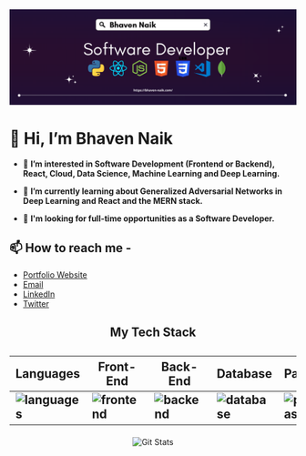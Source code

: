 <img src="https://github.com/bhaven123/bhaven123/blob/main/Software.png" alt="header" />

# 👋 Hi, I’m Bhaven Naik

- 👀 **I’m interested in Software Development (Frontend or Backend), React, Cloud, Data Science, Machine Learning and Deep Learning.**

- 🌱 **I’m currently learning about Generalized Adversarial Networks in Deep Learning and React and the MERN stack.**

- 💞️ **I'm looking for full-time opportunities as a Software Developer.**

## 📫 How to reach me - 
<ul>
  <li>
   <a href="https://bhaven-naik.com/">
    Portfolio Website
  </a>
  </li>
  <li> 
    <a href="mailto:https://bhaven-naik.com/">
    Email
  </a>
  </li>
  <li>
   <a href="https://www.linkedin.com/in/bhaven-naik">
     LinkedIn
  </a>
  </li>
  <li>
   <a href="https://twitter.com/bhavennaik">
     Twitter
  </a>
  </li>
</ul>

<div align="center">
  <h2>My Tech Stack<h2>
  <table width="100%">
  <thead>
    <th>Languages</th>
    <th>Front-End</th>
    <th>Back-End</th>
    <th>Database</th>
    <th>PaaS</th>
  </thead>
  <tbody>
    <tr>
      <td><img src="https://skillicons.dev/icons?i=python,c" alt="languages" /></td>
      <td><img src="https://skillicons.dev/icons?i=html,css,react" alt="frontend" /></td>
      <td><img src="https://skillicons.dev/icons?i=js,nodejs,python" alt="backend" /></td>
      <td><img src="https://skillicons.dev/icons?i=mongodb,mysql" alt="database" /></td>
      <td><img src="https://skillicons.dev/icons?i=aws" alt="paas" /></td>
    </tr>
  </tbody>
</table>
</div>
    
<div align="center">
  <img src="https://github-readme-stats.vercel.app/api?username=bhaven123&show_icons=true&theme=dracula" alt="Git Stats"/>
</div>


<!---
bhaven123/bhaven123 is a ✨ special ✨ repository because its `README.md` (this file) appears on your GitHub profile.
You can click the Preview link to take a look at your changes.
--->
